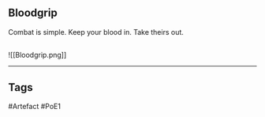 ## Bloodgrip
Combat is simple.
Keep your blood in.
Take theirs out.
##
![[Bloodgrip.png]]

---
## Tags
#Artefact
#PoE1